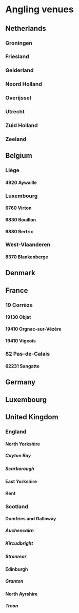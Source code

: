 # Angling venues

## Netherlands

### Groningen

### Friesland

### Gelderland

### Noord Holland

### Overijssel

### Utrecht

### Zuid Holland

### Zeeland

## Belgium

### Liège

#### 4920 Aywaille

### Luxembourg

#### 6760 Virton

#### 6830 Bouillon

#### 6880 Bertrix

### West-Vlaanderen

#### 8370 Blankenberge

## Denmark

## France

### 19 Corrèze

#### 19130 Objat

#### 19410 Orgnac-sur-Vézère

#### 19410 Vigeois

### 62 Pas-de-Calais

#### 62231 Sangatte

## Germany

## Luxembourg

## United Kingdom

### England

#### North Yorkshire

##### Cayton Bay

##### Scarborough

#### East Yorkshire

#### Kent

### Scotland

#### Dumfries and Galloway

##### Auchencairn

##### Kircudbright

##### Stranrear

#### Edinburgh

##### Granton

#### North Ayrshire

##### Troon

